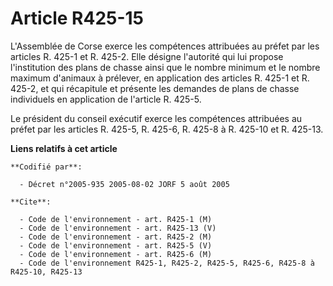 # Article R425-15

L'Assemblée de Corse exerce les compétences attribuées au préfet par les articles R. 425-1 et R. 425-2. Elle désigne
l'autorité qui lui propose l'institution des plans de chasse ainsi que le nombre minimum et le nombre maximum d'animaux à
prélever, en application des articles R. 425-1 et R. 425-2, et qui récapitule et présente les demandes de plans de chasse
individuels en application de l'article R. 425-5.

Le président du conseil exécutif exerce les compétences attribuées au préfet par les articles R. 425-5, R. 425-6, R. 425-8 à
R. 425-10 et R. 425-13.

**Liens relatifs à cet article**

	**Codifié par**:

	  - Décret n°2005-935 2005-08-02 JORF 5 août 2005

	**Cite**:

	  - Code de l'environnement - art. R425-1 (M)
	  - Code de l'environnement - art. R425-13 (V)
	  - Code de l'environnement - art. R425-2 (M)
	  - Code de l'environnement - art. R425-5 (V)
	  - Code de l'environnement - art. R425-6 (M)
	  - Code de l'environnement R425-1, R425-2, R425-5, R425-6, R425-8 à R425-10, R425-13
